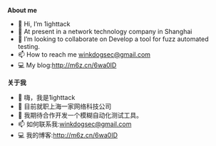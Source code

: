 **About me**
- 👋 Hi, I’m 1ighttack
- 👀 At present in a network technology company in Shanghai
- 💞️ I’m looking to collaborate on Develop a tool for fuzz automated testing.
- 📫 How to reach me winkdogsec@gmail.com
- 💻 My blog:http://m6z.cn/6wa0ID 

**关于我**<br>
- 👋 嗨，我是1ighttack<br>
- 👀 目前就职上海一家网络科技公司<br>
- 💞️ 我期待合作开发一个模糊自动化测试工具。<br>
- 📫 如何联系我:winkdogsec@gmail.com<br>
- 💻 我的博客:http://m6z.cn/6wa0ID<br>
